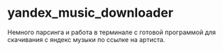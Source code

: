 # yandex_music_downloader

Немного парсинга и работа в терминале с готовой программой для скачивания с яндекс музыки по ссылке на артиста.
